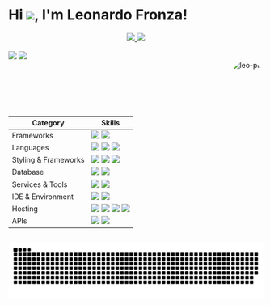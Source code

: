 <h1>
 Hi <img src="https://user-images.githubusercontent.com/74038190/214644152-52f47eb3-5e31-4f47-8758-05c9468d5596.gif" width="2%">, I'm Leonardo Fronza!
</h1>

<div align="center">
  <a href="https://github.com/leonardofronza">
  <img height="200em" src="https://github-readme-stats.vercel.app/api?username=LeonardoFronza&show_icons=true&theme=codeSTACKr&include_all_commits=true&count_private=true&rank_icon=github"/>
  <img height="200em" src="https://github-readme-stats.vercel.app/api/top-langs/?username=LeonardoFronza&layout=compact&langs_count=7&theme=codeSTACKr"/>
</div>
  
<div style="display: inline_block"><br>
  <a href="https://instagram.com/leonardofronza" target="_blank"><img src="https://img.shields.io/badge/-Instagram-%23E4405F?style=for-the-badge&logo=instagram&logoColor=white" target="_blank"></a>
  <a href="https://www.linkedin.com/in/leonardofronza" target="_blank"><img src="https://img.shields.io/badge/-LinkedIn-%230077B5?style=for-the-badge&logo=linkedin&logoColor=white" target="_blank"></a> 
</div>
  
<div style="display: inline_block">
  <img align="right" alt="leo-pic" height="110" style="border-radius:50px;" src="https://66.media.tumblr.com/tumblr_mbc239V06j1rfjowdo1_500.gif">
</div>
  
  ##
 
<div align="center"> 
  
| Category        | Skills        |
|-----------------|---------------|
| Frameworks| <img src="https://img.shields.io/badge/next.js-000000?style=for-the-badge&logo=nextdotjs&logoColor=white"/> <img src="https://img.shields.io/badge/Node.js-339933?style=for-the-badge&logo=nodedotjs&logoColor=white"/>|
| Languages       | <img src="https://img.shields.io/badge/JavaScript-323330?style=for-the-badge&logo=javascript&logoColor=F7DF1E"/> <img src="https://img.shields.io/badge/TypeScript-007ACC?style=for-the-badge&logo=typescript&logoColor=white"/> <img src="https://img.shields.io/static/v1?style=for-the-badge&message=C+Sharp&color=512BD4&logo=C+Sharp&logoColor=FFFFFF&label=">|
| Styling & Frameworks | <img src="https://img.shields.io/badge/Tailwind_CSS-38B2AC?style=for-the-badge&logo=tailwind-css&logoColor=white"/> <img src="https://img.shields.io/badge/CSS3-1572B6?style=for-the-badge&logo=css3&logoColor=white" /> <img src="https://img.shields.io/badge/Sass-CC6699?style=for-the-badge&logo=sass&logoColor=white" /> |
| Database | <img src="https://img.shields.io/badge/MySQL-005C84?style=for-the-badge&logo=mysql&logoColor=white"/> <img src="https://img.shields.io/static/v1?style=for-the-badge&message=Microsoft+SQL+Server&color=CC2927&logo=Microsoft+SQL+Server&logoColor=FFFFFF&label=">|
| Services & Tools|  <a href="https://github.com/LeonardoFronza"><img src="https://img.shields.io/badge/GitHub-000000?style=for-the-badge&logo=github&logoColor=white"/></a> <img src="https://img.shields.io/badge/GIT-E44C30?style=for-the-badge&logo=git&logoColor=white"/> |
| IDE & Environment | <img src="https://img.shields.io/badge/VSCode-0078D4?style=for-the-badge&logo=visual%20studio%20code&logoColor=white" /> <img src="https://img.shields.io/static/v1?style=for-the-badge&message=Visual+Studio+Code&color=007ACC&logo=Visual+Studio+Code&logoColor=FFFFFF&label=">|
| Hosting         | <img src="https://img.shields.io/badge/Vercel-000000?style=for-the-badge&logo=vercel&logoColor=white"/> <img src="https://img.shields.io/badge/Heroku-430098?style=for-the-badge&logo=heroku&logoColor=white"/> <img src="https://img.shields.io/static/v1?style=for-the-badge&message=Azure+DevOps&color=0078D7&logo=Azure+DevOps&logoColor=FFFFFF&label="> <img src="https://img.shields.io/static/v1?style=for-the-badge&message=Amazon+AWS&color=232F3E&logo=Amazon+AWS&logoColor=FFFFFF&label=">|
| APIs | <img src="https://img.shields.io/badge/Postman-FF6C37?style=for-the-badge&logo=Postman&logoColor=white" /> <img src="https://img.shields.io/static/v1?style=for-the-badge&message=Insomnia&color=4000BF&logo=Insomnia&logoColor=FFFFFF&label="> |
 
</div>

   ##

<div align="center"> 
     
![snake gif](https://github.com/LeonardoFronza/LeonardoFronza/blob/output/github-contribution-grid-snake-dark.svg)

</div>
